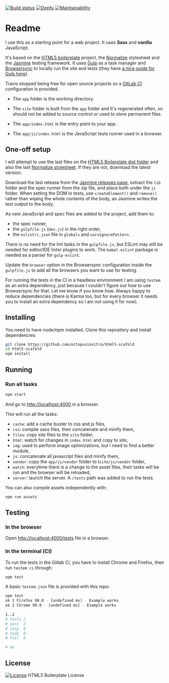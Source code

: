 [![Build status](https://gitlab.com/octopusinvitro/html5-scafold/badges/master/pipeline.svg)](https://gitlab.com/octopusinvitro/html5-scafold/commits/master)
[![Depfu](https://badges.depfu.com/badges/82fd3b4fc953e9a39088b0820d983573/overview.svg)](https://depfu.com/github/octopusinvitro/html5-scafold?project_id=12256)
[![Maintainability](https://api.codeclimate.com/v1/badges/2a11d7b252c4d00fee25/maintainability)](https://codeclimate.com/github/octopusinvitro/html5-scafold/maintainability)


# Readme

I use this as a starting point for a web project. It uses **Sass** and **vanilla** JavaScript.

It's based on the [HTML5 boilerplate](https://html5boilerplate.com/) project, the [Normalize](https://necolas.github.io/normalize.css/) stylesheet and the [Jasmine](https://jasmine.github.io/) testing framework. It uses [Gulp](http://gulpjs.com/) as a task manager and [Browsersync](https://www.browsersync.io/) to locally run the site and tests (they have [a nice guide for Gulp here](https://www.browsersync.io/docs/gulp/)).

Travis stopped being free for open source projects so a [GitLab CI](https://docs.gitlab.com/ee/ci/) configuration is provided.

- The `app` folder is the working directory.

- The `site` folder is built from the `app` folder and it's regenerated often, so should not be added to source control or used to store permanent files.

- The `app/index.html` is the entry point to your app.

- The `app/js/index.html` is the JavaScript tests runner used in a browser.


## One-off setup

I will attempt to use the last files on the [HTML5 Boilerplate dist folder](https://github.com/h5bp/html5-boilerplate/tree/main/dist) and also the last [Normalize stylesheet](http://necolas.github.io/normalize.css/). If they are not, download the latest version.

Download the last release from the [Jasmine releases page](https://github.com/jasmine/jasmine/releases), extract the `lib` folder and the spec runner from the zip file, and place both under the `js` folder. When setting the DOM in tests, use `createElement()` and `remove()` rather than wiping the whole contents of the body, as Jasmine writes the test output to the body.

As new JavaScript and spec files are added to the project, add them to:
* the spec runner,
* the `gulpfile.js` (`dev.js`) in the right order,
* the `eslintrc.json` file in `globals` and `varsIgnorePattern`.

There is no need for the lint tasks in the `gulpfile.js`, but ESLint may still be needed for editor/IDE linter plugins to work. The `babel-eslint` package is needed as a parser for `gulp-eslint`.

Update the `browser` option in the Browsersync configuration inside the `gulpfile.js` to add all the browsers you want to use for testing.

For running the tests in the CI in a headless environment I am using `testem` as an extra dependency, just because I couldn't figure out how to use Browsersync for that. Let me know if you know how. Always happy to reduce dependencies (there is Karma too, but for every browser it needs you to install an extra dependency so I am not using it for now).


## Installing

You need to have node/npm installed. Clone this repository and install dependencies:

```sh
git clone https://github.com/octopusinvitro/html5-scafold
cd html5-scafold
npm install
```

## Running

### Run all tasks

```sh
npm start
```

And go to [http://localhost:4000](http://localhost:4000) in a browser.

This will run all the tasks:
* `cache`: add a cache buster to css and js files,
* `css`: compile sass files, then concatenate and minify them,
* `files`: copy site files to the `site` folder,
* `html`: watch for changes in `index.html` and copy to site,
* `img`: used to perform image optimizations, but I need to find a better module,
* `js`: concatenate all javascript files and minify them,
* `vendor`: copy the `app/js/vendor` folder to t`site/js/vendor` folder,
* `watch`: everytime there is a change to the asset files, their tasks will be run and the browser will be reloaded,
* `server`: launch the server. A `/tests` path was added to run the tests.

You can also compile assets independently with:

```sh
npm run assets
```

## Testing

### In the browser

Open [http://localhost:4000/tests](http://localhost:4000/tests) file in a browser.


### In the terminal (CI)

To run the tests in the Gitlab CI, you have to install Chrome and Firefox, then run `testem ci` through:

```sh
npm test
```

A basic `testem.json` file is provided with this repo:

```sh
npm test
ok 1 Firefox 98.0 - [undefined ms] - Example works
ok 2 Chrome 99.0 - [undefined ms] - Example works

1..2
# tests 2
# pass  2
# skip  0
# todo  0
# fail  0

# ok
```


## License

[![License](https://img.shields.io/badge/html5-license-green.svg?style=flat)](LICENSE.txt)
HTML5 Boilerplate License
